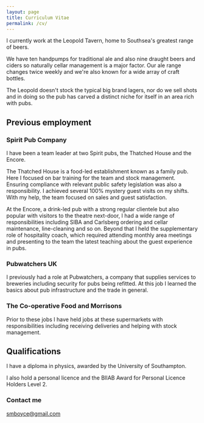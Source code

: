 ```yaml
---
layout: page
title: Curriculum Vitae
permalink: /cv/
---
```


I currently work at the Leopold Tavern, home to Southsea's greatest range of beers.

We have ten handpumps for traditional ale and also nine draught beers and ciders so naturally cellar management is a major factor. Our ale range changes twice weekly and we're also known for a wide array of craft bottles.

The Leopold doesn't stock the typical big brand lagers, nor do we sell shots and in doing so the pub has carved a distinct niche for itself in an area rich with pubs.

## Previous employment

### Spirit Pub Company

I have been a team leader at two Spirit pubs, the Thatched House and the Encore.

The Thatched House is a food-led establishment known as a family pub. Here I focused on bar training for the team and stock management. Ensuring compliance with relevant public safety legislation was also a responsibility. I achieved several 100% mystery guest visits on my shifts. With my help, the team focused on sales and guest satisfaction.

At the Encore, a drink-led pub with a strong regular clientele but also popular with visitors to the theatre next-door, I had a wide range of responsibilities including SIBA and Carlsberg ordering and cellar maintenance, line-cleaning and so on. Beyond that I held the supplementary role of hospitality coach, which required attending monthly area meetings and presenting to the team the latest teaching about the guest experience in pubs.

### Pubwatchers UK

I previously had a role at Pubwatchers, a company that supplies services to breweries including security for pubs being refitted. At this job I learned the basics about pub infrastructure and the trade in general.

### The Co-operative Food and Morrisons

Prior to these jobs I have held jobs at these supermarkets with responsibilities including receiving deliveries and helping with stock management.

## Qualifications

I have a diploma in physics, awarded by the University of Southampton.

I also hold a personal licence and the BIIAB Award for Personal Licence Holders Level 2.

### Contact me

[smboyce@gmail.com](mailto:smboyce@gmail.com)
